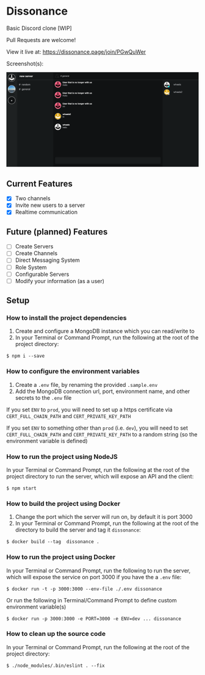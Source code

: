 # Dissonance

Basic Discord clone [WIP]

Pull Requests are welcome!

View it live at: https://dissonance.page/join/PGwQuWer

Screenshot(s):

![Server Picture](ScreenShot1.png)

## Current Features

 - [x] Two channels
 - [x] Invite new users to a server
 - [x] Realtime communication

## Future (planned) Features

 - [ ] Create Servers
 - [ ] Create Channels
 - [ ] Direct Messaging System
 - [ ] Role System
 - [ ] Configurable Servers
 - [ ] Modify your information (as a user)

## Setup

### How to install the project dependencies

1. Create and configure a MongoDB instance which you can read/write to
2. In your Terminal or Command Prompt, run the following at the root of the
project directory:

```
$ npm i --save
```

### How to configure the environment variables

1. Create a `.env` file, by renaming the provided `.sample.env`
2. Add the MongoDB connection url, port, environment name, and other secrets to
the `.env` file

If you set `ENV` to `prod`, you will need to set up a https certificate via
`CERT_FULL_CHAIN_PATH` and `CERT_PRIVATE_KEY_PATH`

If you set `ENV` to something other than `prod` (i.e. `dev`), you will need to set  `CERT_FULL_CHAIN_PATH` and `CERT_PRIVATE_KEY_PATH` to a random string (so the
environment variable is defined)

### How to run the project using NodeJS

In your Terminal or Command Prompt, run the following at the root of the
project directory to run the server, which will expose an API and the client:

```
$ npm start
```

### How to build the project using Docker

1. Change the port which the server will run on, by default it is
port 3000
2. In your Terminal or Command Prompt, run the following at the root of the
directory to build the server and tag it `dissonance`:

```
$ docker build --tag  dissonance .
```

### How to run the project using Docker

In your Terminal or Command Prompt, run the following to run the server, which
will expose the service on port 3000
if you have the a `.env` file:

```
$ docker run -t -p 3000:3000 --env-file ./.env dissonance
```

Or run the following in Terminal/Command Prompt to define custom environment
variable(s)

```
$ docker run -p 3000:3000 -e PORT=3000 -e ENV=dev ... dissonance
```

### How to clean up the source code

In your Terminal or Command Prompt, run the following at the root of the
project directory:

```
$ ./node_modules/.bin/eslint . --fix
```
